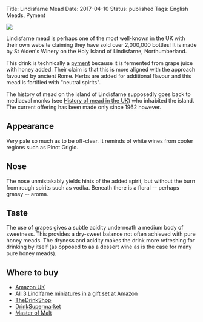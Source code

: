 Title: Lindisfarne Mead
Date: 2017-04-10
Status: published
Tags: English Meads, Pyment

![](//ws-eu.amazon-adsystem.com/widgets/q?_encoding=UTF8&ASIN=B007K9EDFM&Format=_SL250_&ID=AsinImage&MarketPlace=GB&ServiceVersion=20070822&WS=1&tag=traditionalmead-21)

Lindisfarne mead is perhaps one of the most well-known in the UK with their own
website claiming they have sold over 2,000,000 bottles! It is made by
St Aiden's Winery on the Holy Island of Lindisfarne, Northumberland.

<!-- PELICAN_END_SUMMARY -->

This drink is technically a
[pyment](/types-of-mead/) because it is fermented from grape juice
with honey added. Their claim is that this is more aligned with the approach
favoured by ancient Rome.
Herbs are added for additional flavour and this mead is
fortified with "neutral spirits".

The history of mead on the island of Lindisfarne supposedly goes back to
mediaeval monks (see [History of mead in the UK](/history-of-mead/)) who
inhabited the island. The current offering has been made only since
1962 however.

## Appearance

Very pale so much as to be off-clear. It reminds of white wines from cooler
regions such as Pinot Grigio.

## Nose

The nose unmistakably yields hints of the added spirit, but without the burn
from rough spirits such as vodka. Beneath there is a floral -- perhaps
grassy --  aroma.

## Taste

The use of grapes gives a subtle acidity underneath a medium body of sweetness.
This provides a dry-sweet balance not often achieved with pure honey meads.
The dryness and acidity makes the drink more refreshing for drinking by itself
(as opposed to as a dessert wine as is the case for many pure honey meads).

## Where to buy

* [Amazon UK](https://www.amazon.co.uk/Lindisfarne-Mead-Wine-70-cl-x/dp/B007K9EDFM/ref=as_li_ss_il?ie=UTF8&qid=1491769691&sr=8-1&keywords=lindisfarne+mead&linkCode=li3&tag=traditionalmead-21&linkId=3403dffe59153f8bffa245e9d1219cf4)
* [All 3 Lindifarne miniatures in a gift set at Amazon](https://www.amazon.co.uk/Lindisfarne-Miniature-Mead-contains-bottles/dp/B01HOCTB1U/ref=as_li_ss_tl?ie=UTF8&qid=1493067774&sr=8-2&keywords=lindisfarne+mead&linkCode=ll1&tag=traditionalmead-21&linkId=f07bb0da9f026028c1e8ab5dada4d868)
* [TheDrinkShop](http://www.awin1.com/cread.php?awinaffid=333769&awinmid=61&p=https%3A%2F%2Fwww.thedrinkshop.com%2Fitem%2F9886%2Flindisfarne-mead)
* [DrinkSupermarket](http://www.awin1.com/cread.php?awinaffid=333769&awinmid=3574&p=https%3A%2F%2Fwww.drinksupermarket.com%2Flindisfarne-mead-70cl-14-5-abv)
* [Master of Malt](https://www.masterofmalt.com/mead/lindisfarne/lindisfarne-mead/?srh=1)